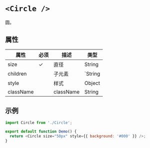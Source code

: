 # `<Circle />`

圆。

## 属性

| 属性      | 必须 | 描述      | 类型                   |
| --------- | ---- | --------- | ---------------------- |
| size      | ✓    | 直径      | String                 |
| children  |      | 子元素    | `String|Object|Number` |
| style     |      | 样式      | Object                 |
| className |      | className | String                 |

## 示例

```javascript
import Circle from './Circle';

export default function Demo() {
  return <Circle size="50px" style={{ background: '#000' }} />;
}
```
